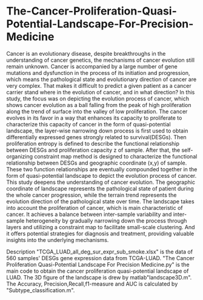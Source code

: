 # The-Cancer-Proliferation-Quasi-Potential-Landscape-For-Precision-Medicine

Cancer is an evolutionary disease, despite breakthroughs in the understanding of cancer genetics, the mechanisms of cancer evolution still remain unknown. 
Cancer is accompanied by a large number of gene mutations and dysfunction in the process of its initiation and progression, which means the pathological state and evolutionary direction of cancer are very complex. 
That makes it difficult to predict a given patient as a cancer carrier stand where in the evolution of cancer, and in what direction? 
In this study, the focus was on depicting the evolution process of cancer, which shows cancer evolution as a ball falling from the peak of high proliferation along the trend of surface into the valley of low proliferation. 
The cancer evolves in its favor in a way that enhances its capacity to proliferate to characterize this capacity of cancer in the form of quasi-potential landscape, the layer-wise narrowing down process is first used to obtain differentially expressed genes strongly related to survival(DESGs). 
Then proliferation entropy is defined to describe the functional relationship between DESGs and proliferation capacity z of sample. After that, the self-organizing constraint map method is designed to characterize the functional relationship between DESGs and geographic coordinate (x,y) of sample. 
These two function relationships are eventually compounded together in the form of quasi-potential landscape to depict the evolution process of cancer.
This study deepens the understanding of cancer evolution. 
The geographic coordinate of landscape represents the pathological state of patient during the whole cancer progression, while the terrain trend represents the evolution direction of the pathological state over time. 
The landscape takes into account the proliferation of cancer, which is main characteristic of cancer. 
It achieves a balance between inter-sample variability and inter-sample heterogeneity by gradually narrowing down the process through layers and utilizing a constraint map to facilitate small-scale clustering.
And it offers potential strategies for diagnosis and treatment, providing valuable insights into the underlying mechanisms.


Description
"TCGA_LUAD_all_deg_sur_expr_sub_smoke.xlsx" is the data of 560 samples' DESGs gene expression data from TCGA-LUAD.
"The Cancer Proliferation Quasi-Potential Landscape For Precision Medicine.py" is the main code to obtain the cancer proliferation quasi-potential landscape of LUAD.
The 3D figure of the landscape is drew by matlab"landscape3D.m".
The Accuracy, Precision,Recall,f1-measure and AUC is calculated by "Subtype_classification.m".
